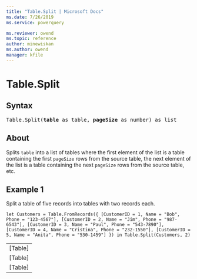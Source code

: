 ```yaml
---
title: "Table.Split | Microsoft Docs"
ms.date: 7/26/2019
ms.service: powerquery

ms.reviewer: owend
ms.topic: reference
author: minewiskan
ms.author: owend
manager: kfile
---
```

# Table.Split

## Syntax

<pre>
Table.Split(<b>table</b> as table, <b>pageSize</b> as number) as list
</pre>

## About

Splits <code>table</code> into a list of tables where the first element of the list is a table containing the first <code>pageSize</code> rows from the source table, the next element of the list is a table containing the next <code>pageSize</code> rows from the source table, etc.

## Example 1
Split a table of five records into tables with two records each.

```powerquery-m
let Customers = Table.FromRecords({ [CustomerID = 1, Name = "Bob", Phone = "123-4567"], [CustomerID = 2, Name = "Jim", Phone = "987-6543"], [CustomerID = 3, Name = "Paul", Phone = "543-7890"], [CustomerID = 4, Name = "Cristina", Phone = "232-1550"], [CustomerID = 5, Name = "Anita", Phone = "530-1459"] }) in Table.Split(Customers, 2)
```  

<table> <tr><td>[Table]</td></tr> <tr><td>[Table]</td></tr> <tr><td>[Table]</td></tr> </table>
